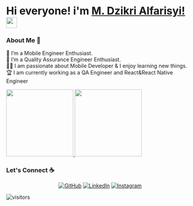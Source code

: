 # Hi everyone! i'm [M. Dzikri Alfarisyi!](https://www.linkedin.com/in/dzik16/) <img src="https://github.com/TheDudeThatCode/TheDudeThatCode/blob/master/Assets/Hi.gif" width="29px"> 

### About Me 🚀
🌱 I’m a Mobile Engineer Enthusiast. </br>
🐣 I’m a Quality Assurance Engineer Enthusiast. </br>
👨‍💻 I am passionate about Mobile Developer & I enjoy learning new things. </br>
🏆 I am currently working as a QA Engineer and React&React Native Engineer</br>

<p align="left">
<a href="https://github.com/dzik16">
  <img height="180em" src="https://github-readme-stats.vercel.app/api?username=dzik16&show_icons=true&hide_border=true"/>
  <img height="180em" src="https://github-readme-stats-eight-theta.vercel.app/api/top-langs/?username=dzik16&layout=compact&langs_count=8&hide_border=true"/>
</a>
</p>

### Let's Connect :coffee:
<p align="center">
	<a href="https://github.com/dzik16"><img src="https://img.icons8.com/bubbles/50/000000/github.png" alt="GitHub"/></a>
	<a href="https://www.linkedin.com/in/dzik16/"><img src="https://img.icons8.com/bubbles/50/000000/linkedin.png" alt="LinkedIn"/></a>
	<a href="https://www.instagram.com/zik16_/"><img src="https://img.icons8.com/bubbles/50/000000/instagram.png" alt="Instagram"/></a>
</p>

![visitors](https://visitor-badge.laobi.icu/badge?page_id=dzik16.dzik16)

